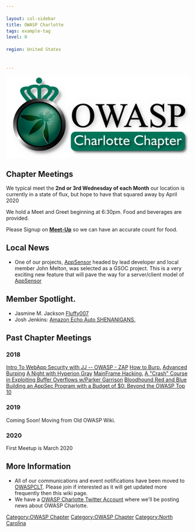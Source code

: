 ```yaml
---

layout: col-sidebar
title: OWASP Charlotte
tags: example-tag
level: 0

region: United States


---
```

![](assets/images/600_103072722.jpeg)

## Chapter Meetings

We typical meet the **2nd or 3rd Wednesday of each Month** our location is currently in a state of flux, but hope to have that squared away by April 2020

We hold a Meet and Greet beginning at 6:30pm. Food and beverages are
provided.

Please Signup on [**Meet-Up**](https://www.meetup.com/owaspCLT) so we
can have an accurate count for food.

## Local News

  - One of our projects,
    [AppSensor](https://owasp.org/www-project-appsensor/migrated_content)
    headed by lead developer and local member John Melton, was selected
    as a GSOC project. This is a very exciting new feature that will
    pave the way for a server/client model of
    [AppSensor](https://owasp.org/www-project-appsensor/migrated_content)

<!-- end list -->

## Member Spotlight.

  - Jasmine M. Jackson [Fluffy007](https://thefluffy007.com/)
  - Josh Jenkins: [Amazon Echo Auto SHENANIGANS.](https://www.huggablehacker.com/?p=521)
<!-- end list -->


## Past Chapter Meetings

### **2018**
[Intro To WebApp Security with JJ -- OWASP - ZAP](https://www.meetup.com/owaspCLT/events/hhxxgpyxdbsb/)
[How to Burp.](https://www.meetup.com/owaspCLT/events/wnmnjpyxfbsb/)
[Advanced Burping](https://www.meetup.com/owaspCLT/events/wnmnjpyxgbpb/)
[A Night with Hyperion Gray](https://www.meetup.com/owaspCLT/events/rwpfrpyxjbrb/)
[MainFrame Hacking.](https://twitter.com/OWASPCharlotte/status/994557992984072192)
[A "Crash" Course in Exploiting Buffer Overflows w/Parker Garrison](https://www.meetup.com/owaspCLT/events/rwpfrpyxlblb/)
[Bloodhound Red and Blue](https://www.meetup.com/owaspCLT/events/rwpfrpyxnbnb/)
[Building an AppSec Program with a Budget of $0: Beyond the OWASP Top 10]()
[](https://www.meetup.com/owaspCLT/events/rwpfrpyxpbsb/)

### **2019**
Coming Soon! Moving from Old OWASP Wiki.

### **2020**
First Meetup is March 2020

## More Information

  - All of our communications and event notifications have been moved to
    [OWASPCLT](http://www.meetup.com/owaspCLT/). Please join if
    interested as it will get updated more frequently then this wiki
    page.
  - We have a [OWASP Charlotte Twitter
    Account](http://twitter.com/OWASPCharlotte) where we'll be posting
    news about OWASP Charlotte.

[Category:OWASP Chapter](Category:OWASP_Chapter "wikilink")
[Category:OWASP Chapter](Category:OWASP_Chapter "wikilink")
[Category:North Carolina](Category:North_Carolina "wikilink")
